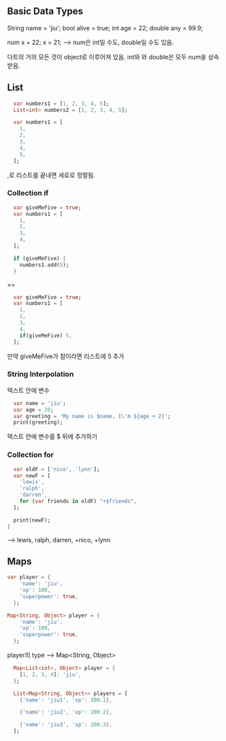 
## Basic Data Types

String name = 'jiu';
bool alive = true;
int age = 22;
double any = 99.9;

num x = 22;
x = 21;  --> num은 int일 수도, double일 수도 있음.

다트의 거의 모든 것이 object로 이루어져 있음.
int와 와 double은 모두 num을 상속받음.

## List

```dart
  var numbers1 = [1, 2, 3, 4, 5];
  List<int> numbers2 = [1, 2, 3, 4, 5];
```

```dart
  var numbers1 = [
    1,
    2,
    3,
    4,
    5,
  ];
```

,로 리스트를 끝내면 세로로 정렬됨.

### Collection if
```dart
  var giveMeFive = true;
  var numbers1 = [
    1,
    2,
    3,
    4,
  ];

  if (giveMeFive) {
    numbers1.add(5);
  }
```
==
```dart
  var giveMeFive = true;
  var numbers1 = [
    1,
    2,
    3,
    4,
    if(giveMeFive) 5,
  ];
```

만약 giveMeFive가 참이라면 리스트에 5 추가

### String Interpolation

텍스트 안에 변수
```dart
  var name = 'jiu';
  var age = 20;
  var greeting = 'My name is $name, I\'m ${age + 2}';
  print(greeting);
```
텍스트 안에 변수를 $ 뒤에 추가하기

### Collection for

```dart
  var oldF = ['nico', 'lynn'];
  var newF = [
    'lewis',
    'ralph',
    'darren',
    for (var friends in oldF) "+$friends",
  ];

  print(newF);
}
```
--> lewis, ralph, darren, +nico, +lynn

## Maps

```dart
var player = {
    'name': 'jiu',
    'xp': 100,
    'superpower': true,
  };
```

```dart
Map<String, Object> player = {
    'name': 'jiu',
    'xp': 100,
    'superpower': true,
  };
```
player의 type
--> Map<String, Object>

```dart
  Map<List<int>, Object> player = {
    [1, 2, 3, 4]: 'jiu',
  };
```

```dart
  List<Map<String, Object>> players = [
    {'name': 'jiu1', 'xp': 200.1},

    {'name': 'jiu2', 'xp': 200.2},

    {'name': 'jiu3', 'xp': 200.3},
  ];
```